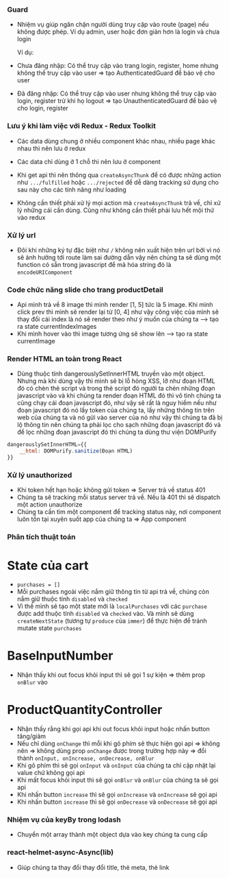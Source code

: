 ### Guard

-   Nhiệm vụ giúp ngăn chặn người dùng truy cập vào route (page) nếu không được phép. Ví dụ admin, user hoặc đơn giản hơn là login và chưa login

    Ví dụ:

-   Chưa đăng nhập: Có thể truy cập vào trang login, register, home nhưng không thể truy cập vào user => tạo AuthenticatedGuard để bảo vệ cho user
-   Đã đăng nhập: Có thể truy cập vào user nhưng không thể truy cập vào login, register trừ khi họ logout => tạo UnauthenticatedGuard để bảo vệ cho login, register

### Lưu ý khi làm việc với Redux - Redux Toolkit

-   Các data dùng chung ở nhiều component khác nhau, nhiều page khác nhau thì nên lưu ở redux
-   Các data chỉ dùng ở 1 chỗ thì nên lưu ở component

-   Khi get api thì nên thông qua `createAsyncThunk` để có được những action như `.../fulfilled` hoặc `.../rejected` để dễ dàng tracking sử dụng cho sau này cho các tính năng như loading
-   Không cần thiết phải xử lý mọi action mà `createAsyncThunk` trả về, chỉ xử lý những cái cần dùng. Cũng như không cần thiết phải lưu hết mội thứ vào redux

### Xử lý url

-   Đôi khi những ký tự đặc biệt như `/` không nên xuất hiện trên url bởi vì nó sẽ ảnh hưởng tới route làm sai đường dẫn vậy nên chúng ta sẽ dùng một function có sẵn trong javascript để mã hóa string đó là `encodeURIComponent`

### Code chức năng slide cho trang productDetail

-   Api mình trả về 8 image thì mình render [1, 5] tức là 5 image. Khi mình click prev thì mình sẽ render lại từ [0, 4] như vậy công việc của mình sẽ thay đổi cái index là nó sẽ render theo như ý muốn của chúng ta --> tạo ra state currentIndexImages
-   Khi mình hover vào thì image tương ứng sẽ show lên --> tạo ra state currentImage

### Render HTML an toàn trong React

-   Dùng thuộc tính dangerouslySetInnerHTML truyền vào một object. Nhưng mà khi dùng vậy thì mình sẽ bị lỗ hỏng XSS, lỡ như đoạn HTML đó có chèn thẻ script và trong thẻ script đó người ta chèn những đoạn javascript vào và khi chúng ta render đoạn HTML đó thì vô tình chúng ta cũng chạy cái đoạn javascript đó, như vậy sẽ rất là nguy hiểm nếu như đoạn javascript đó nó lấy token của chúng ta, lấy những thông tin trên web của chúng ta và nó gửi vào server của nó như vậy thì chúng ta đã bị lộ thông tin nên chúng ta phải lọc cho sạch những đoạn javascript đó và để lọc những đoạn javascript đó thì chúng ta dùng thư viện DOMPurify

```js
dangerouslySetInnerHTML={{
    __html: DOMPurify.sanitize(Đoạn HTML)
}}
```

### Xử lý unauthorized

-   Khi token hết hạn hoặc không gửi token => Server trả về status 401
-   Chúng ta sẽ tracking mỗi status server trả về. Nếu là 401 thì sẽ dispatch một action unauthorize
-   Chúng ta cần tìm một component để tracking status này, nơi component luôn tồn tại xuyên suốt app của chúng ta => App component

### Phân tích thuật toán

# State của cart

-   `purchases = []`
-   Mỗi purchases ngoài việc nắm giữ thông tin từ api trả về, chúng còn nắm giữ thuộc tính `disabled` và `checked`
-   Vì thế mình sẽ tạo một state mới là `localPurchases` với các `purchase` được add thuộc tính `disabled` và `checked` vào. Và mình sẽ dùng `createNextState` (tương tự `produce` của `immer`) để thực hiện để tránh mutate state `purchases`

# BaseInputNumber

-   Nhận thấy khi out focus khỏi input thì sẽ gọi 1 sự kiện => thêm prop `onBlur` vào

# ProductQuantityController

-   Nhận thấy rằng khi gọi api khi out focus khỏi input hoặc nhấn button tăng/giảm
-   Nếu chỉ dùng `onChange` thì mỗi khi gõ phím sẽ thực hiện gọi api => không nên => không dùng prop `onChange` được trong trường hợp này => đổi thành `onInput, onIncrease, onDecrease, onBlur`
-   Khi gõ phím thì sẽ gọi `onInput` và `onInput` của chúng ta chỉ cập nhật lại value chứ không gọi api
-   Khi mất focus khỏi input thì sẽ gọi `onBlur` và `onBlur` của chúng ta sẽ gọi api
-   Khi nhấn button `increase` thì sẽ gọi `onIncrease` và `onIncrease` sẽ gọi api
-   Khi nhấn button `increase` thì sẽ gọi `onDecrease` và `onDecrease` sẽ gọi api

### Nhiệm vụ của keyBy trong lodash

-   Chuyển một array thành một object dựa vào key chúng ta cung cấp

### react-helmet-async-Async(lib)

-   Giúp chúng ta thay đổi thay đổi title, thẻ meta, thẻ link
